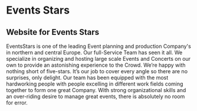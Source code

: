 # Events Stars

## Website for Events Stars

EventsStars is one of the leading Event planning and production Company's in northern and central Europe. 
Our full-Service Team has seen it all. 
We specialize in organizing and hosting large scale Events and Concerts on our own to provide an astonishing 
experience to the Crowd. We’re happy with nothing short of five-stars. It’s our job to cover every angle so there are 
no surprises, only delight. Our team has been equipped with the most hardworking people with people excelling in different 
work fields coming together to form one great Company. With strong organizational skills and an over-riding desire to 
manage great events, there is absolutely no room for error.
